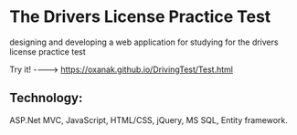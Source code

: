 # The Drivers License Practice Test
designing and developing a web application for studying for the drivers license practice test

Try it! ----> https://oxanak.github.io/DrivingTest/Test.html

## Technology:
ASP.Net MVC, JavaScript, HTML/CSS, jQuery, MS SQL, Entity framework.

